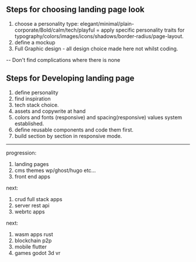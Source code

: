 ## Steps for choosing landing page look

1. choose a personality type: elegant/minimal/plain-corporate/Bold/calm/tech/playful = apply specific personality traits for typography/colors/images/icons/shadows/border-radius/page-layout. 
10. define a mockup 
11. Full Graphic design - all design choice made here not whilst coding. 



-- Don't find complications where there is none


## Steps for Developing landing page

1. define personality 
2. find inspiration 
3. tech stack choice.
4. assets and copywrite at hand 
5. colors and fonts (responsive) and spacing(responsive) values system established. 
6. define reusable components and code them first. 
7. build section by section in responsive mode. 


-----
progression:

1. landing pages
2. cms themes wp/ghost/hugo etc...
3. front end apps 

next:

1. crud full stack apps
2. server rest api 
3. webrtc apps

next:

1. wasm apps rust
2. blockchain p2p
3. mobile flutter
4. games godot 3d vr